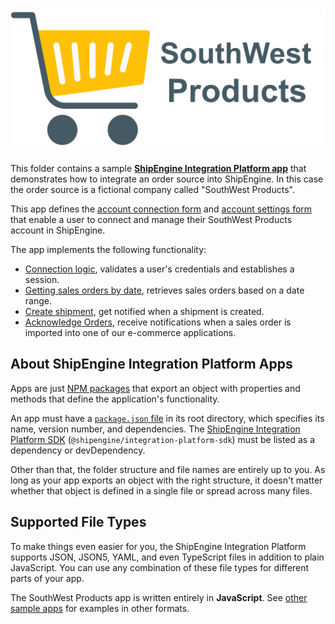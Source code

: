 ![SouthWest Products](logo.svg)
=====================================================

This folder contains a sample [**ShipEngine Integration Platform app**](https://www.shipengine.com/docs/integration-platform/) that demonstrates how to integrate an order source into ShipEngine. In this case the order source is a fictional company called "SouthWest Products".

This app defines the [account connection form](./forms/connect.js) and [account settings form](./forms/settings.js) that enable a user to connect and manage their SouthWest Products account in ShipEngine.

The app implements the following functionality:
* [Connection logic](./connect.js), validates a user's credentials and establishes a session.
* [Getting sales orders by date](./get-sales-orders-by-date.js), retrieves sales orders based on a date range.
* [Create shipment](./shipment-created.js), get notified when a shipment is created.
* [Acknowledge Orders](./acknowledge-orders.js), receive notifications when a sales order is imported into one of our e-commerce applications.

About ShipEngine Integration Platform Apps
--------------------------------------------
Apps are just [NPM packages](https://docs.npmjs.com/about-packages-and-modules) that export an object with properties and methods that define the application's functionality.

An app must have a [`package.json` file](https://docs.npmjs.com/files/package.json) in its root directory, which specifies its name, version number, and dependencies. The [ShipEngine Integration Platform SDK](https://www.npmjs.com/package/@shipengine/integration-platform-sdk) (`@shipengine/integration-platform-sdk`) must be listed as a dependency or devDependency.

Other than that, the folder structure and file names are entirely up to you.  As long as your app exports an object with the right structure, it doesn't matter whether that object is defined in a single file or spread across many files.


Supported File Types
----------------------------
To make things even easier for you, the ShipEngine Integration Platform supports JSON, JSON5, YAML, and even TypeScript files in addition to plain JavaScript. You can use any combination of these file types for different parts of your app.

The SouthWest Products app is written entirely in **JavaScript**. See [other sample apps](../README.md) for examples in other formats.
